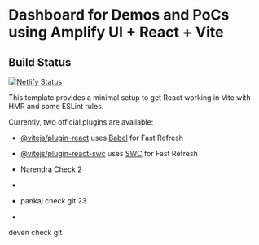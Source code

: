 # Dashboard for Demos and PoCs using Amplify UI + React + Vite

## Build Status
[![Netlify Status](https://api.netlify.com/api/v1/badges/9dc98a57-1827-4c4a-9c03-b714e18933f1/deploy-status)](https://demos-pocs-dashboard.netlify.app/)

This template provides a minimal setup to get React working in Vite with HMR and some ESLint rules.

Currently, two official plugins are available:

- [@vitejs/plugin-react](https://github.com/vitejs/vite-plugin-react/blob/main/packages/plugin-react/README.md) uses [Babel](https://babeljs.io/) for Fast Refresh
- [@vitejs/plugin-react-swc](https://github.com/vitejs/vite-plugin-react-swc) uses [SWC](https://swc.rs/) for Fast Refresh

- Narendra Check 2
- 
- pankaj check git 23
- 
deven check git